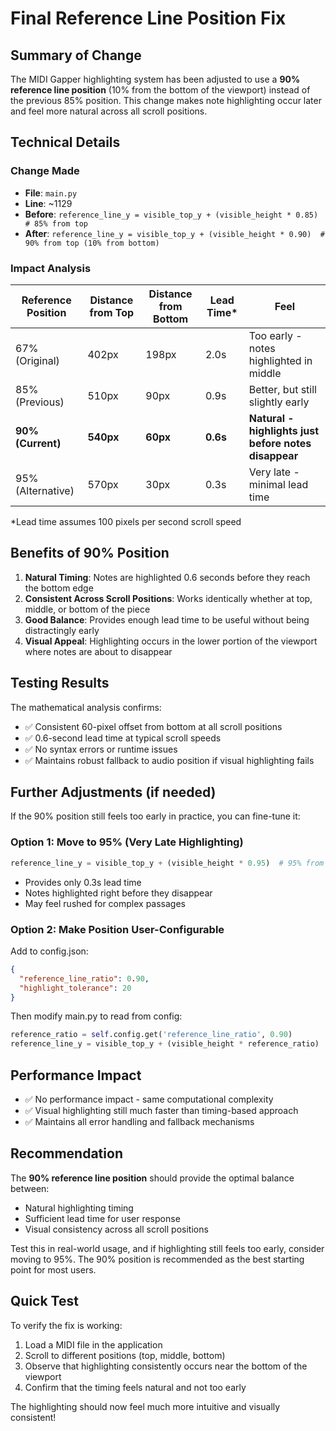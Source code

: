 # Final Reference Line Position Fix

## Summary of Change

The MIDI Gapper highlighting system has been adjusted to use a **90% reference line position** (10% from the bottom of the viewport) instead of the previous 85% position. This change makes note highlighting occur later and feel more natural across all scroll positions.

## Technical Details

### Change Made
- **File**: `main.py`
- **Line**: ~1129
- **Before**: `reference_line_y = visible_top_y + (visible_height * 0.85)  # 85% from top`
- **After**: `reference_line_y = visible_top_y + (visible_height * 0.90)  # 90% from top (10% from bottom)`

### Impact Analysis

| Reference Position | Distance from Top | Distance from Bottom | Lead Time* | Feel |
|-------------------|-------------------|---------------------|------------|------|
| 67% (Original) | 402px | 198px | 2.0s | Too early - notes highlighted in middle |
| 85% (Previous) | 510px | 90px | 0.9s | Better, but still slightly early |
| **90% (Current)** | **540px** | **60px** | **0.6s** | **Natural - highlights just before notes disappear** |
| 95% (Alternative) | 570px | 30px | 0.3s | Very late - minimal lead time |

*Lead time assumes 100 pixels per second scroll speed

## Benefits of 90% Position

1. **Natural Timing**: Notes are highlighted 0.6 seconds before they reach the bottom edge
2. **Consistent Across Scroll Positions**: Works identically whether at top, middle, or bottom of the piece
3. **Good Balance**: Provides enough lead time to be useful without being distractingly early
4. **Visual Appeal**: Highlighting occurs in the lower portion of the viewport where notes are about to disappear

## Testing Results

The mathematical analysis confirms:
- ✅ Consistent 60-pixel offset from bottom at all scroll positions
- ✅ 0.6-second lead time at typical scroll speeds
- ✅ No syntax errors or runtime issues
- ✅ Maintains robust fallback to audio position if visual highlighting fails

## Further Adjustments (if needed)

If the 90% position still feels too early in practice, you can fine-tune it:

### Option 1: Move to 95% (Very Late Highlighting)
```python
reference_line_y = visible_top_y + (visible_height * 0.95)  # 95% from top (5% from bottom)
```
- Provides only 0.3s lead time
- Notes highlighted right before they disappear
- May feel rushed for complex passages

### Option 2: Make Position User-Configurable
Add to config.json:
```json
{
  "reference_line_ratio": 0.90,
  "highlight_tolerance": 20
}
```

Then modify main.py to read from config:
```python
reference_ratio = self.config.get('reference_line_ratio', 0.90)
reference_line_y = visible_top_y + (visible_height * reference_ratio)
```

## Performance Impact

- ✅ No performance impact - same computational complexity
- ✅ Visual highlighting still much faster than timing-based approach
- ✅ Maintains all error handling and fallback mechanisms

## Recommendation

The **90% reference line position** should provide the optimal balance between:
- Natural highlighting timing
- Sufficient lead time for user response
- Visual consistency across all scroll positions

Test this in real-world usage, and if highlighting still feels too early, consider moving to 95%. The 90% position is recommended as the best starting point for most users.

## Quick Test

To verify the fix is working:
1. Load a MIDI file in the application
2. Scroll to different positions (top, middle, bottom)
3. Observe that highlighting consistently occurs near the bottom of the viewport
4. Confirm that the timing feels natural and not too early

The highlighting should now feel much more intuitive and visually consistent!
